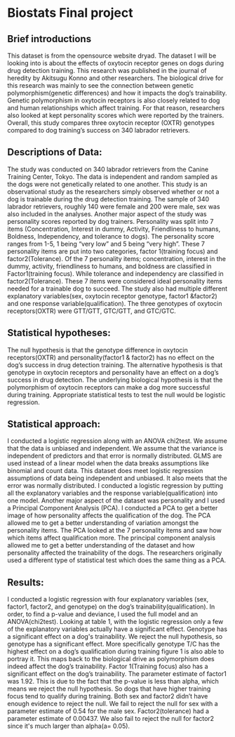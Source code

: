 # Biostats Final project
## Brief introductions
This dataset is from the opensource website dryad. The dataset I will be looking into is about the effects of oxytocin receptor genes on dogs during drug detection training. This research was published in the journal of heredity by Akitsugu Konno and other researchers. The biological drive for this research was mainly to see the connection between genetic polymorphism(genetic differences) and how it impacts the dog’s trainability.  Genetic polymorphism in oxytocin receptors is also closely related to dog and human relationships which affect training. For that reason, researchers also looked at kept personality scores which were reported by the trainers. Overall, this study compares three oxytocin receptor (OXTR) genotypes compared to dog training’s success on 340 labrador retrievers. 

## Descriptions of  Data:
The study was conducted on 340 labrador retrievers from the Canine Training Center, Tokyo. The data is independent and random sampled as the dogs were not genetically related to one another. This study is an observational study as the researchers simply observed whether or not a dog is trainable during the drug detection training.  The sample of 340 labrador retrievers, roughly 140 were female and 200 were male, sex was also included in the analyses. Another major aspect of the study was personality scores reported by dog trainers. Personality was split into 7 items (Concentration, Interest in dummy, Activity, Friendliness to humans, Boldness, Independency, and tolerance to dogs). The personality score ranges from 1-5, 1 being “very low” and 5 being “very high”.  These 7 personality items are put into two categories, factor 1(training focus) and factor2(Tolerance). Of the 7 personality items; concentration, interest in the dummy, activity, friendliness to humans, and boldness are classified in Factor1(training focus). While tolerance and independency are classified in factor2(Tolerance). These 7 items were considered ideal personality items needed for a trainable dog to succeed. The study also had multiple different explanatory variables(sex, oxytocin receptor genotype, factor1 &factor2) and one response variable(qualification).  The three genotypes of oxytocin receptors(OXTR) were GTT/GTT, GTC/GTT, and GTC/GTC.  

## Statistical hypotheses:
The null hypothesis is that the genotype difference in oxytocin receptors(OXTR) and personality(factor1 & factor2) has no effect on the dog’s success in drug detection training. The alternative hypothesis is that genotype in oxytocin receptors and personality have an effect on a dog’s success in drug detection.  The underlying biological hypothesis is that the polymorphism of oxytocin receptors can make a dog more successful during training. Appropriate statistical tests to test the null would be logistic regression. 

## Statistical approach:

I conducted a logistic regression along with an ANOVA chi2test. We assume that the data is unbiased and independent. We assume that the variance is independent of predictors and that error is normally distributed. GLMS are used instead of a linear model when the data breaks assumptions like binomial and count data. This dataset does meet logistic regression assumptions of data being independent and unbiased. It also meets that the error was normally distributed. I conducted a logistic regression by putting all the explanatory variables and the response variable(qualification) into one model. 
Another major aspect of the dataset was personality and I used a Principal Component Analysis (PCA). I conducted a PCA to get a better image of how personality affects the qualification of the dog.  The PCA allowed me to get a better understanding of variation amongst the personality items. The PCA looked at the 7 personality items and saw how which items affect qualification more. The principal component analysis allowed me to get a better understanding of the dataset and how personality affected the trainability of the dogs. The researchers originally used a different type of statistical test which does the same thing as a PCA. 

##  Results:
I conducted a logistic regression with four explanatory variables (sex, factor1, factor2, and genotype) on the dog’s trainability(qualification).  In order, to find a p-value and deviance, I used the full model and an ANOVA(chi2test). Looking at table 1, with the logistic regression only a few of the explanatory variables actually have a significant effect. Genotype has a significant effect on a dog's trainability. We reject the null hypothesis, so genotype has a significant effect.  More specifically genotype T/C has the highest effect on a  dog’s qualification during training figure 1 is also able to portray it. This maps back to the biological drive as polymorphism does indeed affect the dog’s trainability. Factor 1(Training focus) also has a significant effect on the dog’s trainability. The parameter estimate of  factor1 was 1.92. This is due to the fact that the p-value is less than alpha, which means we reject the null hypothesis. So dogs that have higher training focus tend to qualify during training. Both sex and factor2 didn’t have enough evidence to reject the null. We fail to reject the null for sex with a parameter estimate of 0.54 for the male sex. Factor2(tolerance) had a parameter estimate of 0.00437.  We also fail to reject the null for factor2 since it's much larger than alpha(a= 0.05). 





